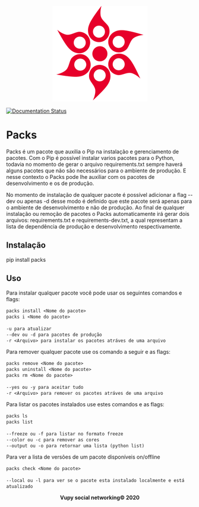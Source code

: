<p align="center">
    <img src="https://github.com/Vupy/Packs/blob/master/Packs/logo/logo.png" width="256" height="256"/>
</p>

[![Documentation Status](https://readthedocs.org/projects/packs/badge/?version=latest)](https://packs.readthedocs.io/en/latest/?badge=latest)

# Packs

Packs é um pacote que auxilia o Pip na instalação e gerenciamento de pacotes. Com o Pip é possível instalar varios pacotes para o Python, todavia no momento de gerar o arquivo requirements.txt sempre haverá alguns pacotes que não são necessários para o ambiente de produção. E nesse contexto o Packs pode lhe auxiliar com os pacotes de desenvolvimento e os de produção.

No momento de instalação de qualquer pacote é possível adicionar a flag --dev ou apenas -d desse modo é definido que este pacote será apenas para o ambiente de desenvolvimento e não de produção. Ao final de qualquer instalação ou remoção de pacotes o Packs automaticamente irá gerar dois arquivos: requirements.txt e requirements-dev.txt, a qual representam a lista de dependência de produção e desenvolvimento respectivamente.

## Instalação

pip install packs

## Uso 

Para instalar qualquer pacote você pode usar os seguintes comandos e flags:

```
packs install <Nome do pacote>
packs i <Nome do pacote>

-u para atualizar
--dev ou -d para pacotes de produção
-r <Arquivo> para instalar os pacotes atráves de uma arquivo
```

Para remover qualquer pacote use os comando a seguir e as flags:

```
packs remove <Nome do pacote>
packs uninstall <Nome do pacote>
packs rm <Nome do pacote>

--yes ou -y para aceitar tudo
-r <Arquivo> para remover os pacotes atráves de uma arquivo
```

Para listar os pacotes instalados use estes comandos e as flags:

```
packs ls
packs list

--freeze ou -f para listar no formato freeze
--color ou -c para remover as cores
--output ou -o para retornar uma lista (python list)
```

Para ver a lista de versões de um pacote disponíveis on/offline

```
packs check <Nome do pacote>

--local ou -l para ver se o pacote esta instalado localmente e está atualizado
```

<strong>
    <p align="center" style="text-align: center;">Vupy social networking© 2020</p>
</strong>